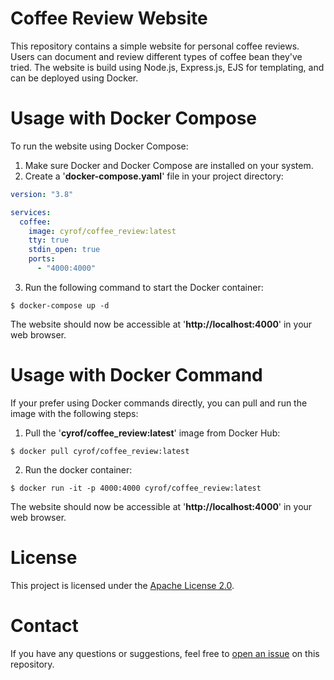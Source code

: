 # Coffee Review Website 
This repository contains a simple website for personal coffee reviews. Users can document and review different types of coffee bean they've tried. The website is build using Node.js, Express.js, EJS for templating, and can be deployed using Docker.

# Usage with Docker Compose
To run the website using Docker Compose:
1. Make sure Docker and Docker Compose are installed on your system.
2. Create a '**docker-compose.yaml**' file in your project directory: 
```yaml
version: "3.8"

services:
  coffee:
    image: cyrof/coffee_review:latest
    tty: true
    stdin_open: true
    ports:
      - "4000:4000"
```
3. Run the following command to start the Docker container: 
``` console
$ docker-compose up -d
```
The website should now be accessible at '**http://localhost:4000**' in your web browser.

# Usage with Docker Command 
If your prefer using Docker commands directly, you can pull and run the image with the following steps: 

1. Pull the '**cyrof/coffee_review:latest**' image from Docker Hub:
``` console
$ docker pull cyrof/coffee_review:latest
```
2. Run the docker container:
``` console
$ docker run -it -p 4000:4000 cyrof/coffee_review:latest
```
The website should now be accessible at '**http://localhost:4000**' in your web browser.

# License
This project is licensed under the [Apache License 2.0](https://github.com/Cyrof/coffee-review/blob/main/LICENSE).

# Contact 
If you have any questions or suggestions, feel free to [open an issue](https://github.com/Cyrof/coffee-review/issues) on this repository.